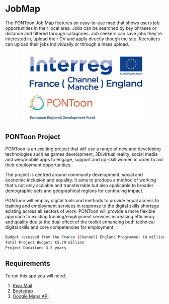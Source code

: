 # JobMap
The PONToon Job Map features an easy-to-use map that shows users job opportunities in their local area. Jobs can be searched by key phrases or distance and filtered through catagories. Job seekers can save jobs they're interested in, upload their CV and apply directly though the site. Recruiters can upload their jobs individually or through a mass upload.

<p align="center">
  <img src="interregLogo.png" width="400" title="Interreg Logo">
</p>

## PONToon Project
PONToon is an exciting project that will use a range of new and developing technologies such as games development, 3D/virtual reality, social media and web/mobile apps to engage, support and up-skill women in order to aid their employment opportunities.

The project is centred around community development, social and economic inclusion and equality. It aims to produce a method of working that's not only scalable and transferrable but also applicable to broader demographic sets and geographical regions for continuing impact.

PONToon will employ digital tools and methods to provide equal access to training and employment services in response to the digital skills shortage existing across all sectors of work. PONToon will provide a more flexible approach to existing training/employment services increasing efficiency and quality due to the dual effect of the toolkit enhancing both technical digital skills and core competencies for employment.

```bash
Budget received from the France (Channel) England Programme: €4 million ERDF
Total Project Budget: €5.79 million
Project Duration: 3.5 years
```

## Requirements

To run this app you will need:
1. [Pear Mail](https://pear.php.net/package/Mail/)
2. [Bootstrap](https://getbootstrap.com/)
3. [Google Maps API](https://developers.google.com/maps/documentation/javascript/overview)
